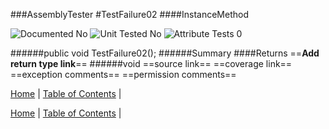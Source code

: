 ###AssemblyTester
#TestFailure02
####InstanceMethod

![Documented No](http://b.repl.ca/v1/Documented-No-red.png) ![Unit Tested No](http://b.repl.ca/v1/Unit%20Tested-No-lightgrey.png) ![Attribute Tests 0](http://b.repl.ca/v1/Attribute%20Tests-0-lightgrey.png)

######public void TestFailure02();
######Summary
####Returns
==__Add return type link__==
######void
==source link==
==coverage link==
==exception comments==
==permission comments==

[Home](../../README.md) | [Table of Contents](../../TableOfContents.md) | 


[Home](../../README.md) | [Table of Contents](../../TableOfContents.md) | 

